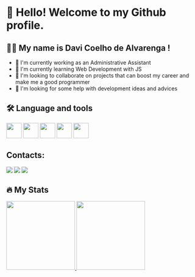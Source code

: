 # 👋 Hello! Welcome to my Github profile.
## 👩‍💻 My name is Davi Coelho de Alvarenga !

- 🔭 I'm currently working as an Administrative Assistant
- 🌱 I'm currently learning Web Development with JS
- 👯 I'm looking to collaborate on projects that can boost my career and make me a good programmer
- 🤔 I'm looking for some help with development ideas and advices

## 🛠 Language and tools
<img src="https://cdn.jsdelivr.net/gh/devicons/devicon@latest/icons/c/c-original.svg" width="40" height="40" /> <img src="https://cdn.jsdelivr.net/gh/devicons/devicon@latest/icons/git/git-original.svg" width="40" height="40" /> <img src="https://cdn.jsdelivr.net/gh/devicons/devicon@latest/icons/html5/html5-plain-wordmark.svg" width="40" height="40" /> <img src="https://cdn.jsdelivr.net/gh/devicons/devicon@latest/icons/css3/css3-plain-wordmark.svg" width="40" height="40" /> <img src="https://cdn.jsdelivr.net/gh/devicons/devicon@latest/icons/javascript/javascript-original.svg" width="40" height="40" />
          
          
          

## Contacts:

<div>
<a href="https://www.instagram.com/davicalvarenga?igsh=MTA1Y2l3NmZlbjkxOQ%3D%3D&utm_source=qr" target="_blank"><img loading="lazy" src="https://img.shields.io/badge/-Instagram-%23E4405F?style=for-the-badge&logo=instagram&logoColor=white" target="_blank"></a>
<a href = "davialvarenga434@gmail.com"><img loading="lazy" src="https://img.shields.io/badge/Gmail-D14836?style=for-the-badge&logo=gmail&logoColor=white" target="_blank"></a>
<a href="https://www.linkedin.com/in/davicalvarenga/" target="_blank"><img loading="lazy" src="https://img.shields.io/badge/-LinkedIn-%230077B5?style=for-the-badge&logo=linkedin&logoColor=white" target="_blank"></a>   
</div>

## 🔥   My Stats 

<div>
  <a href="https://github.com/davicalvarenga">
    <img loading="lazy" height="180em" src="https://github-readme-stats.vercel.app/api/top-langs/?username=davicalvarenga&layout=compact&langs_count=7&theme=dracula"/>
    <img loading="lazy" height="180em" src="https://github-readme-stats.vercel.app/api?username=davicalvarenga&show_icons=true&theme=dracula&include_all_commits=true&count_private=true"/>
  </a>
</div>

